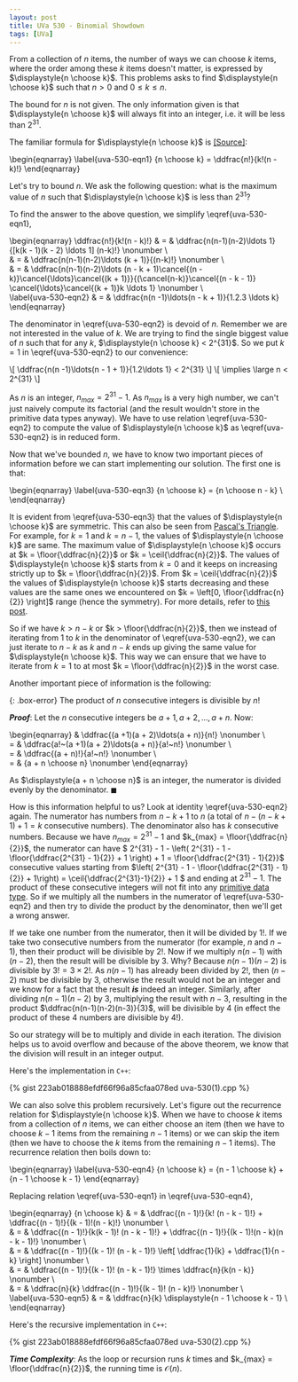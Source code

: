 ```yaml
---
layout: post
title: UVa 530 - Binomial Showdown
tags: [UVa]
---
```


From a collection of $n$ items, the number of ways we can choose $k$ items, where the order among these $k$ items doesn't matter, is expressed by $\displaystyle{n \choose k}$. This problems asks to find $\displaystyle{n \choose k}$ such that $n > 0$ and $0 \leq k \leq n$. 

The bound for $n$ is not given. The only information given is that $\displaystyle{n \choose k}$ will always fit into an integer, i.e. it will be less than $2^{31}$. 

The familiar formula for $\displaystyle{n \choose k}$ is [[Source]](https://en.wikipedia.org/wiki/Binomial_coefficient):

\begin{eqnarray}
\label{uva-530-eqn1}
{n \choose k} = \ddfrac{n!}{k!(n - k)!}
\end{eqnarray}

Let's try to bound $n$. We ask the following question: what is the maximum value of $n$ such that $\displaystyle{n \choose k}$ is less than $2^{31}$?

To find the answer to the above question, we simplify \eqref{uva-530-eqn1},

\begin{eqnarray}
\ddfrac{n!}{k!(n - k)!} & = & \ddfrac{n(n-1)(n-2)\ldots 1}{[k(k - 1)(k - 2) \ldots 1] (n-k)!} \nonumber \\\
& = & \ddfrac{n(n-1)(n-2)\ldots (k + 1)}{(n-k)!} \nonumber \\\
& = & \ddfrac{n(n-1)(n-2)\ldots (n - k + 1)\cancel{(n - k)}\cancel{\ldots}\cancel{(k + 1)}}{(\cancel{n-k)}\cancel{(n - k - 1)} \cancel{\ldots}\cancel{(k + 1)}k \ldots 1} \nonumber \\\
\label{uva-530-eqn2}
& = & \ddfrac{n(n -1)\ldots(n - k + 1)}{1.2.3 \ldots k} 
\end{eqnarray}

The denominator in \eqref{uva-530-eqn2} is devoid of $n$. Remember we are not interested in the value of $k$. We are trying to find the single biggest value of $n$ such that for any $k$, $\displaystyle{n \choose k} < 2^{31}$. So we put $k = 1$ in \eqref{uva-530-eqn2} to our convenience:


\\[ \ddfrac{n(n -1)\ldots(n - 1 + 1)}{1.2\ldots 1} < 2^{31} \\]
\\[ \implies \large n < 2^{31} \\]

As $n$ is an integer, $n_{max} = 2^{31} - 1$. As $n_{max}$ is a very high number, we can't just naively compute its factorial (and the result wouldn't store in the primitive data types anyway). We have to use relation \eqref{uva-530-eqn2} to compute the value of $\displaystyle{n \choose k}$ as \eqref{uva-530-eqn2} is in reduced form. 

Now that we've bounded $n$, we have to know two important pieces of information before we can start implementing our solution. The first one is that:

\begin{eqnarray}
\label{uva-530-eqn3}
{n \choose k} = {n \choose n - k} \\\
\end{eqnarray}

It is evident from \eqref{uva-530-eqn3} that the values of $\displaystyle{n \choose k}$ are symmetric. This can also be seen from [Pascal's Triangle](https://en.wikipedia.org/wiki/Pascal%27s_triangle). For example, for $k = 1$ and $k = n - 1$, the values of $\displaystyle{n \choose k}$ are same. The maximum value of $\displaystyle{n \choose k}$ occurs at $k = \floor{\ddfrac{n}{2}}$ or $k = \ceil{\ddfrac{n}{2}}$. The values of $\displaystyle{n \choose k}$ starts from $k = 0$ and it keeps on increasing strictly up to $k = \floor{\ddfrac{n}{2}}$. From $k = \ceil{\ddfrac{n}{2}}$ the values of $\displaystyle{n \choose k}$ starts decreasing and these values are the same ones we encountered on $k = \left[0, \floor{\ddfrac{n}{2}} \right]$ range (hence the symmetry). For more details, refer to [this post](/2020-06-13-max-value-of-ncr). 

So if we have $k > n - k$ or $k > \floor{\ddfrac{n}{2}}$, then we instead of iterating from $1$ to $k$ in the denominator of \eqref{uva-530-eqn2}, we can just iterate to $n - k$ as $k$ and $n - k$ ends up giving the same value for $\displaystyle{n \choose k}$. This way we can ensure that we have to iterate from $k = 1$ to at most $k = \floor{\ddfrac{n}{2}}$ in the worst case. 

Another important piece of information is the following:

{: .box-error}
The product of $n$ consecutive integers is divisible by $n!$

***Proof***: Let the $n$ consecutive integers be $a + 1, a + 2, \ldots, a + n$. Now:

\begin{eqnarray}
& \ddfrac{(a +1)(a + 2)\ldots(a + n)}{n!} \nonumber \\\
= & \ddfrac{a!~(a +1)(a + 2)\ldots(a + n)}{a!~n!} \nonumber \\\
= & \ddfrac{(a + n)!}{a!~n!} \nonumber \\\
= & {a + n \choose n} \nonumber
\end{eqnarray}

As $\displaystyle{a + n \choose n}$ is an integer, the numerator is divided evenly by the denominator. $\blacksquare$

How is this information helpful to us? Look at identity \eqref{uva-530-eqn2} again. The numerator has numbers from $n - k + 1$ to $n$ (a total of $n - (n - k + 1) + 1 = k$ consecutive numbers). The denominator also has $k$ consecutive numbers. Because we have $n_{max} = 2^{31} - 1$ and $k_{max} = \floor{\ddfrac{n}{2}}$, the numerator can have $ 2^{31} - 1 - \left( 2^{31} - 1 - \floor{\ddfrac{2^{31} - 1}{2}} + 1 \right) + 1 = \floor{\ddfrac{2^{31} - 1}{2}}$ consecutive values starting from $\left( 2^{31} - 1 - \floor{\ddfrac{2^{31} - 1}{2}} + 1\right) = \ceil{\ddfrac{2^{31}-1}{2}} + 1 $ and ending at $2^{31} - 1$. The product of these consecutive integers will not fit into any [primitive data type](https://en.wikipedia.org/wiki/Primitive_data_type). So if we multiply all the numbers in the numerator of \eqref{uva-530-eqn2} and then try to divide the product by the denominator, then we'll get a wrong answer. 

If we take one number from the numerator, then it will be divided by $1!$. If we take two consecutive numbers from the numerator (for example, $n$ and $n - 1$), then their product will be divisible by $2!$. Now if we multiply $n(n-1)$ with $(n-2)$, then the result will be divisible by $3$. Why? Because $n(n-1)(n-2)$ is divisible by $3! = 3\times 2!$. As $n(n-1)$ has already been divided by $2!$, then $(n-2)$ must be divisible by $3$, otherwise the result would not be an integer and we know for a fact that the result ***is*** indeed an integer. Similarly, after dividing $n(n-1)(n-2)$ by 3, multiplying the result with $n - 3$, resulting in the product $\ddfrac{n(n-1)(n-2)(n-3)}{3}$, will be divisible by $4$ (in effect the product of these $4$ numbers are divisible by $4!$). 

So our strategy will be to multiply and divide in each iteration. The division helps us to avoid overflow and because of the above theorem, we know that the division will result in an integer output. 

Here's the implementation in ``C++``:

{% gist 223ab018888efdf66f96a85cfaa078ed uva-530(1).cpp %}

We can also solve this problem recursively. Let's figure out the recurrence relation for $\displaystyle{n \choose k}$. When we have to choose $k$ items from a collection of $n$ items, we can either choose an item (then we have to choose $k - 1$ items from the remaining $n - 1$ items) or we can skip the item (then we have to choose the $k$ items from the remaining $n - 1$ items). The recurrence relation then boils down to:

\begin{eqnarray}
\label{uva-530-eqn4}
{n \choose k} = {n - 1 \choose k} + {n - 1 \choose k - 1}
\end{eqnarray}

Replacing relation \eqref{uva-530-eqn1} in \eqref{uva-530-eqn4}, 

\begin{eqnarray}
{n \choose k} & = & \ddfrac{(n - 1)!}{k! (n - k - 1)!} + \ddfrac{(n - 1)!}{(k - 1)!(n - k)!} \nonumber \\\
& = & \ddfrac{(n - 1)!}{k(k - 1)! (n - k - 1)!} + \ddfrac{(n - 1)!}{(k - 1)!(n - k)(n - k - 1)!} \nonumber \\\
& = & \ddfrac{(n - 1)!}{(k - 1)! (n - k - 1)!} \left[ \ddfrac{1}{k} + \ddfrac{1}{n - k} \right] \nonumber \\\
& = & \ddfrac{(n - 1)!}{(k - 1)! (n - k - 1)!} \times \ddfrac{n}{k(n - k)}  \nonumber \\\
& = & \ddfrac{n}{k} \ddfrac{(n - 1)!}{(k - 1)! (n - k)!} \nonumber \\\
\label{uva-530-eqn5}
& = & \ddfrac{n}{k} \displaystyle{n - 1 \choose k - 1} \\\
\end{eqnarray}

Here's the recursive implementation in ``C++``:

{% gist 223ab018888efdf66f96a85cfaa078ed uva-530(2).cpp %}

***Time Complexity***: As the loop or recursion runs $k$ times and $k_{max} = \floor{\ddfrac{n}{2}}$, the running time is $\mathcal{O}(n)$.

<script defer src="https://cdn.commento.io/js/commento.js"></script>
<div id="commento"></div>